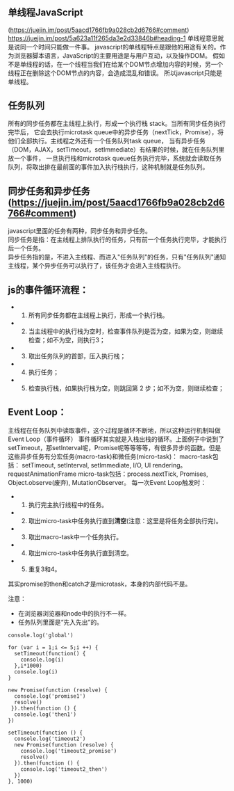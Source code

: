 # 

## 单线程JavaScript
(https://juejin.im/post/5aacd1766fb9a028cb2d6766#comment)
https://juejin.im/post/5a623a11f265da3e2d33846b#heading-1
单线程意思就是说同一个时间只能做一件事。
javascript的单线程特点是跟他的用途有关的。作为浏览器脚本语言，JavaScript的主要用途是与用户互动，以及操作DOM。
假如不是单线程的话，在一个线程当我们在给某个DOM节点增加内容的时候，另一个线程正在删除这个DOM节点的内容，会造成混乱和错误。
所以javascript只能是单线程。


## 任务队列

所有的同步任务都在主线程上执行，形成一个执行栈 stack。当所有同步任务执行完毕后，
它会去执行microtask queue中的异步任务（nextTick，Promise），将他们全部执行。主线程之外还有一个任务队列task queue，
当有异步任务（DOM，AJAX，setTimeout，setImmediate）有结果的时候，就在任务队列里放一个事件，
一旦执行栈和microtask queue任务执行完毕，系统就会读取任务队列，将取出排在最前面的事件加入执行栈执行，这种机制就是任务队列。
 
## 同步任务和异步任务(https://juejin.im/post/5aacd1766fb9a028cb2d6766#comment)

javascript里面的任务有两种，同步任务和异步任务。  
同步任务是指：在主线程上排队执行的任务，只有前一个任务执行完毕，才能执行后一个任务。    
异步任务指的是，不进入主线程、而进入"任务队列"的任务，只有"任务队列"通知主线程，某个异步任务可以执行了，该任务才会进入主线程执行。   




## js的事件循环流程：
 
- 1. 所有同步任务都在主线程上执行，形成一个执行栈。
- 2. 当主线程中的执行栈为空时，检查事件队列是否为空，如果为空，则继续检查；如不为空，则执行3；
- 3. 取出任务队列的首部，压入执行栈；
- 4. 执行任务；
- 5. 检查执行栈，如果执行栈为空，则跳回第 2 步；如不为空，则继续检查；
 

 
 
## Event Loop：
主线程在任务队列中读取事件，这个过程是循环不断地，所以这种运行机制叫做Event Loop（事件循环）
事件循环其实就是入栈出栈的循环。上面例子中说到了setTimeout，那setInterval呢，Promise呢等等等等，有很多异步的函数。但是这些异步任务有分宏任务(macro-task)和微任务(micro-task)：
macro-task包括： setTimeout, setInterval, setImmediate, I/O, UI rendering。  requestAnimationFrame
micro-task包括：process.nextTick, Promises, Object.observe(废弃), MutationObserver。
每一次Event Loop触发时：

- 1. 执行完主执行线程中的任务。
- 2. 取出micro-task中任务执行直到**清空**(注意：这里是将任务全部执行完)。
- 3. 取出macro-task中一个任务执行。
- 4. 取出micro-task中任务执行直到清空。
- 5. 重复3和4。

其实promise的then和catch才是microtask，本身的内部代码不是。

注意：
- 在浏览器浏览器和node中的执行不一样。   
- 任务队列里面是“先入先出”的。    
 
 
```
console.log('global')

for (var i = 1;i <= 5;i ++) {
  setTimeout(function() {
    console.log(i)
  },i*1000)
  console.log(i)
}

new Promise(function (resolve) {
  console.log('promise1')
  resolve()
 }).then(function () {
  console.log('then1')
})

setTimeout(function () {
  console.log('timeout2')
  new Promise(function (resolve) {
    console.log('timeout2_promise')
    resolve()
  }).then(function () {
    console.log('timeout2_then')
  })
}, 1000)
 

```
 
 
 
 
 
 
 